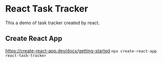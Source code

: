 # React Task Tracker
This a demo of task tracker created by react.

## Create React App
https://create-react-app.dev/docs/getting-started
```npx create-react-app react-task-tracker```
